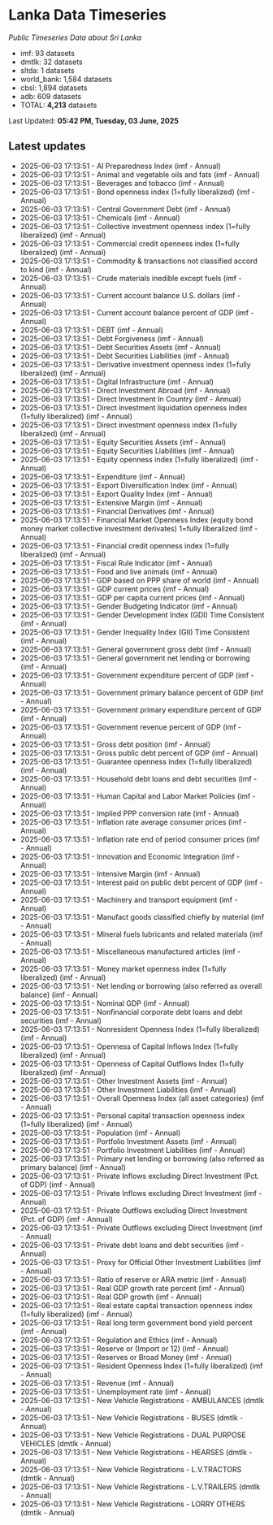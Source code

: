 # Lanka Data Timeseries
*Public Timeseries Data about Sri Lanka*

* imf: 93 datasets
* dmtlk: 32 datasets
* sltda: 1 datasets
* world_bank: 1,584 datasets
* cbsl: 1,894 datasets
* adb: 609 datasets
* TOTAL: **4,213** datasets

Last Updated: **05:42 PM, Tuesday, 03 June, 2025**

## Latest updates

* 2025-06-03 17:13:51 - AI Preparedness Index (imf - Annual)
* 2025-06-03 17:13:51 - Animal and vegetable oils and fats (imf - Annual)
* 2025-06-03 17:13:51 - Beverages and tobacco (imf - Annual)
* 2025-06-03 17:13:51 - Bond openness index (1=fully liberalized) (imf - Annual)
* 2025-06-03 17:13:51 - Central Government Debt (imf - Annual)
* 2025-06-03 17:13:51 - Chemicals (imf - Annual)
* 2025-06-03 17:13:51 - Collective investment openness index (1=fully liberalized) (imf - Annual)
* 2025-06-03 17:13:51 - Commercial credit openness index (1=fully liberalized) (imf - Annual)
* 2025-06-03 17:13:51 - Commodity & transactions not classified accord to kind (imf - Annual)
* 2025-06-03 17:13:51 - Crude materials inedible except fuels (imf - Annual)
* 2025-06-03 17:13:51 - Current account balance U.S. dollars (imf - Annual)
* 2025-06-03 17:13:51 - Current account balance percent of GDP (imf - Annual)
* 2025-06-03 17:13:51 - DEBT (imf - Annual)
* 2025-06-03 17:13:51 - Debt Forgiveness (imf - Annual)
* 2025-06-03 17:13:51 - Debt Securities Assets (imf - Annual)
* 2025-06-03 17:13:51 - Debt Securities Liabilities (imf - Annual)
* 2025-06-03 17:13:51 - Derivative investment openness index (1=fully liberalized) (imf - Annual)
* 2025-06-03 17:13:51 - Digital Infrastructure (imf - Annual)
* 2025-06-03 17:13:51 - Direct Investment Abroad (imf - Annual)
* 2025-06-03 17:13:51 - Direct Investment In Country (imf - Annual)
* 2025-06-03 17:13:51 - Direct investment liquidation openness index (1=fully liberalized) (imf - Annual)
* 2025-06-03 17:13:51 - Direct investment openness index (1=fully liberalized) (imf - Annual)
* 2025-06-03 17:13:51 - Equity Securities Assets (imf - Annual)
* 2025-06-03 17:13:51 - Equity Securities Liabilities (imf - Annual)
* 2025-06-03 17:13:51 - Equity openness index (1=fully liberalized) (imf - Annual)
* 2025-06-03 17:13:51 - Expenditure (imf - Annual)
* 2025-06-03 17:13:51 - Export Diversification Index (imf - Annual)
* 2025-06-03 17:13:51 - Export Quality Index (imf - Annual)
* 2025-06-03 17:13:51 - Extensive Margin (imf - Annual)
* 2025-06-03 17:13:51 - Financial Derivatives (imf - Annual)
* 2025-06-03 17:13:51 - Financial Market Openness Index (equity bond money market collective investment derivates) 1=fully liberalized (imf - Annual)
* 2025-06-03 17:13:51 - Financial credit openness index (1=fully liberalized) (imf - Annual)
* 2025-06-03 17:13:51 - Fiscal Rule Indicator (imf - Annual)
* 2025-06-03 17:13:51 - Food and live animals (imf - Annual)
* 2025-06-03 17:13:51 - GDP based on PPP share of world (imf - Annual)
* 2025-06-03 17:13:51 - GDP current prices (imf - Annual)
* 2025-06-03 17:13:51 - GDP per capita current prices (imf - Annual)
* 2025-06-03 17:13:51 - Gender Budgeting Indicator (imf - Annual)
* 2025-06-03 17:13:51 - Gender Development Index (GDI) Time Consistent (imf - Annual)
* 2025-06-03 17:13:51 - Gender Inequality Index (GII) Time Consistent (imf - Annual)
* 2025-06-03 17:13:51 - General government gross debt (imf - Annual)
* 2025-06-03 17:13:51 - General government net lending or borrowing (imf - Annual)
* 2025-06-03 17:13:51 - Government expenditure percent of GDP (imf - Annual)
* 2025-06-03 17:13:51 - Government primary balance percent of GDP (imf - Annual)
* 2025-06-03 17:13:51 - Government primary expenditure percent of GDP (imf - Annual)
* 2025-06-03 17:13:51 - Government revenue percent of GDP (imf - Annual)
* 2025-06-03 17:13:51 - Gross debt position (imf - Annual)
* 2025-06-03 17:13:51 - Gross public debt percent of GDP (imf - Annual)
* 2025-06-03 17:13:51 - Guarantee openness index (1=fully liberalized) (imf - Annual)
* 2025-06-03 17:13:51 - Household debt loans and debt securities (imf - Annual)
* 2025-06-03 17:13:51 - Human Capital and Labor Market Policies (imf - Annual)
* 2025-06-03 17:13:51 - Implied PPP conversion rate (imf - Annual)
* 2025-06-03 17:13:51 - Inflation rate average consumer prices (imf - Annual)
* 2025-06-03 17:13:51 - Inflation rate end of period consumer prices (imf - Annual)
* 2025-06-03 17:13:51 - Innovation and Economic Integration (imf - Annual)
* 2025-06-03 17:13:51 - Intensive Margin (imf - Annual)
* 2025-06-03 17:13:51 - Interest paid on public debt percent of GDP (imf - Annual)
* 2025-06-03 17:13:51 - Machinery and transport equipment (imf - Annual)
* 2025-06-03 17:13:51 - Manufact goods classified chiefly by material (imf - Annual)
* 2025-06-03 17:13:51 - Mineral fuels lubricants and related materials (imf - Annual)
* 2025-06-03 17:13:51 - Miscellaneous manufactured articles (imf - Annual)
* 2025-06-03 17:13:51 - Money market openness index (1=fully liberalized) (imf - Annual)
* 2025-06-03 17:13:51 - Net lending or borrowing (also referred as overall balance) (imf - Annual)
* 2025-06-03 17:13:51 - Nominal GDP (imf - Annual)
* 2025-06-03 17:13:51 - Nonfinancial corporate debt loans and debt securities (imf - Annual)
* 2025-06-03 17:13:51 - Nonresident Openness Index (1=fully liberalized) (imf - Annual)
* 2025-06-03 17:13:51 - Openness of Capital Inflows Index (1=fully liberalized) (imf - Annual)
* 2025-06-03 17:13:51 - Openness of Capital Outflows Index (1=fully liberalized) (imf - Annual)
* 2025-06-03 17:13:51 - Other Investment Assets (imf - Annual)
* 2025-06-03 17:13:51 - Other Investment Liabilities (imf - Annual)
* 2025-06-03 17:13:51 - Overall Openness Index (all asset categories) (imf - Annual)
* 2025-06-03 17:13:51 - Personal capital transaction openness index (1=fully liberalized) (imf - Annual)
* 2025-06-03 17:13:51 - Population (imf - Annual)
* 2025-06-03 17:13:51 - Portfolio Investment Assets (imf - Annual)
* 2025-06-03 17:13:51 - Portfolio Investment Liabilities (imf - Annual)
* 2025-06-03 17:13:51 - Primary net lending or borrowing (also referred as primary balance) (imf - Annual)
* 2025-06-03 17:13:51 - Private Inflows excluding Direct Investment (Pct. of GDP) (imf - Annual)
* 2025-06-03 17:13:51 - Private Inflows excluding Direct Investment (imf - Annual)
* 2025-06-03 17:13:51 - Private Outflows excluding Direct Investment (Pct. of GDP) (imf - Annual)
* 2025-06-03 17:13:51 - Private Outflows excluding Direct Investment (imf - Annual)
* 2025-06-03 17:13:51 - Private debt loans and debt securities (imf - Annual)
* 2025-06-03 17:13:51 - Proxy for Official Other Investment Liabilities (imf - Annual)
* 2025-06-03 17:13:51 - Ratio of reserve or ARA metric (imf - Annual)
* 2025-06-03 17:13:51 - Real GDP growth rate percent (imf - Annual)
* 2025-06-03 17:13:51 - Real GDP growth (imf - Annual)
* 2025-06-03 17:13:51 - Real estate capital transaction openness index (1=fully liberalized) (imf - Annual)
* 2025-06-03 17:13:51 - Real long term government bond yield percent (imf - Annual)
* 2025-06-03 17:13:51 - Regulation and Ethics (imf - Annual)
* 2025-06-03 17:13:51 - Reserve or (Import or 12) (imf - Annual)
* 2025-06-03 17:13:51 - Reserves or Broad Money (imf - Annual)
* 2025-06-03 17:13:51 - Resident Openness Index (1=fully liberalized) (imf - Annual)
* 2025-06-03 17:13:51 - Revenue (imf - Annual)
* 2025-06-03 17:13:51 - Unemployment rate (imf - Annual)
* 2025-06-03 17:13:51 - New Vehicle Registrations - AMBULANCES (dmtlk - Annual)
* 2025-06-03 17:13:51 - New Vehicle Registrations - BUSES (dmtlk - Annual)
* 2025-06-03 17:13:51 - New Vehicle Registrations - DUAL PURPOSE VEHICLES (dmtlk - Annual)
* 2025-06-03 17:13:51 - New Vehicle Registrations - HEARSES (dmtlk - Annual)
* 2025-06-03 17:13:51 - New Vehicle Registrations - L.V.TRACTORS (dmtlk - Annual)
* 2025-06-03 17:13:51 - New Vehicle Registrations - L.V.TRAILERS (dmtlk - Annual)
* 2025-06-03 17:13:51 - New Vehicle Registrations - LORRY OTHERS (dmtlk - Annual)